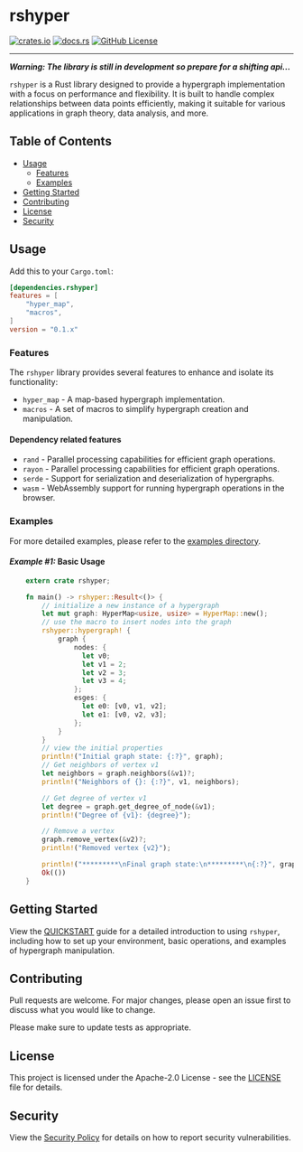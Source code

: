 # rshyper

[![crates.io](https://img.shields.io/crates/v/rshyper?style=for-the-badge&logo=rust)](https://crates.io/crates/rshyper)
[![docs.rs](https://img.shields.io/docsrs/rshyper?style=for-the-badge&logo=docs.rs)](https://docs.rs/rshyper)
[![GitHub License](https://img.shields.io/github/license/FL03/rshyper?style=for-the-badge&logo=github)](https://github.com/FL03/rshyper/blob/main/LICENSE)

***

_**Warning: The library is still in development so prepare for a shifting api...**_

`rshyper` is a Rust library designed to provide a hypergraph implementation with a focus on performance and flexibility. It is built to handle complex relationships between data points efficiently, making it suitable for various applications in graph theory, data analysis, and more.

## Table of Contents

- [Usage](#usage)
  - [Features](#features)
  - [Examples](#examples)
- [Getting Started](#getting-started)
- [Contributing](#contributing)
- [License](#license)
- [Security](#security)

## Usage

Add this to your `Cargo.toml`:

```toml
[dependencies.rshyper]
features = [
    "hyper_map",
    "macros",
]
version = "0.1.x"
```

### Features

The `rshyper` library provides several features to enhance and isolate its functionality:

- `hyper_map` - A map-based hypergraph implementation.
- `macros` - A set of macros to simplify hypergraph creation and manipulation.

#### Dependency related features

- `rand` - Parallel processing capabilities for efficient graph operations.
- `rayon` - Parallel processing capabilities for efficient graph operations.
- `serde` - Support for serialization and deserialization of hypergraphs.
- `wasm` - WebAssembly support for running hypergraph operations in the browser.

### Examples

For more detailed examples, please refer to the [examples directory](https://github.com/FL03/rshyper/blob/main/rshyper/examples).

#### _Example #1:_ Basic Usage

```rust
    extern crate rshyper;

    fn main() -> rshyper::Result<()> {
        // initialize a new instance of a hypergraph
        let mut graph: HyperMap<usize, usize> = HyperMap::new();
        // use the macro to insert nodes into the graph
        rshyper::hypergraph! {
            graph {
                nodes: {
                  let v0;
                  let v1 = 2;
                  let v2 = 3;
                  let v3 = 4;
                };
                esges: {
                  let e0: [v0, v1, v2];
                  let e1: [v0, v2, v3];
                };
            }
        }
        // view the initial properties
        println!("Initial graph state: {:?}", graph);
        // Get neighbors of vertex v1
        let neighbors = graph.neighbors(&v1)?;
        println!("Neighbors of {}: {:?}", v1, neighbors);

        // Get degree of vertex v1
        let degree = graph.get_degree_of_node(&v1);
        println!("Degree of {v1}: {degree}");

        // Remove a vertex
        graph.remove_vertex(&v2)?;
        println!("Removed vertex {v2}");

        println!("*********\nFinal graph state:\n*********\n{:?}", graph);
        Ok(())
    }

```

## Getting Started

View the [QUICKSTART](https://github.com/FL03/rshyper/blob/main/QUICKSTART.md) guide for a detailed introduction to using `rshyper`, including how to set up your environment, basic operations, and examples of hypergraph manipulation.

## Contributing

Pull requests are welcome. For major changes, please open an issue first
to discuss what you would like to change.

Please make sure to update tests as appropriate.

## License

This project is licensed under the Apache-2.0 License - see the [LICENSE](https://github.com/FL03/rshyper/blob/main/LICENSE) file for details.

## Security

View the [Security Policy](https://github.com/FL03/rshyper/blob/main/SECURITY.md) for details on how to report security vulnerabilities.
